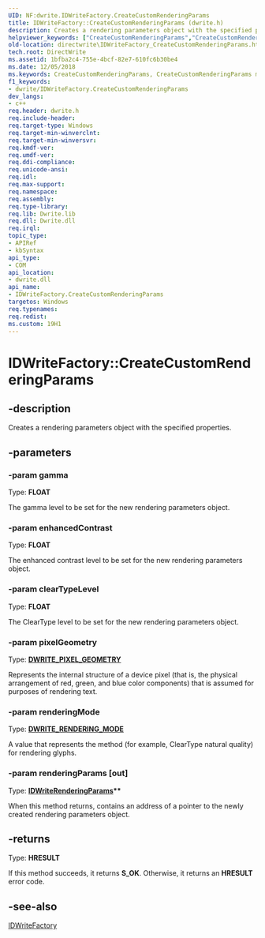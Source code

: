 ```yaml
---
UID: NF:dwrite.IDWriteFactory.CreateCustomRenderingParams
title: IDWriteFactory::CreateCustomRenderingParams (dwrite.h)
description: Creates a rendering parameters object with the specified properties.helpviewer_keywords: ["CreateCustomRenderingParams","CreateCustomRenderingParams method [Direct Write]","CreateCustomRenderingParams method [Direct Write]","IDWriteFactory interface","IDWriteFactory interface [Direct Write]","CreateCustomRenderingParams method","IDWriteFactory.CreateCustomRenderingParams","IDWriteFactory::CreateCustomRenderingParams","directwrite.IDWriteFactory_CreateCustomRenderingParams","dwrite/IDWriteFactory::CreateCustomRenderingParams"]
old-location: directwrite\IDWriteFactory_CreateCustomRenderingParams.htm
tech.root: DirectWrite
ms.assetid: 1bfba2c4-755e-4bcf-82e7-610fc6b30be4
ms.date: 12/05/2018
ms.keywords: CreateCustomRenderingParams, CreateCustomRenderingParams method [Direct Write], CreateCustomRenderingParams method [Direct Write],IDWriteFactory interface, IDWriteFactory interface [Direct Write],CreateCustomRenderingParams method, IDWriteFactory.CreateCustomRenderingParams, IDWriteFactory::CreateCustomRenderingParams, directwrite.IDWriteFactory_CreateCustomRenderingParams, dwrite/IDWriteFactory::CreateCustomRenderingParams
f1_keywords:
- dwrite/IDWriteFactory.CreateCustomRenderingParams
dev_langs:
- c++
req.header: dwrite.h
req.include-header: 
req.target-type: Windows
req.target-min-winverclnt: 
req.target-min-winversvr: 
req.kmdf-ver: 
req.umdf-ver: 
req.ddi-compliance: 
req.unicode-ansi: 
req.idl: 
req.max-support: 
req.namespace: 
req.assembly: 
req.type-library: 
req.lib: Dwrite.lib
req.dll: Dwrite.dll
req.irql: 
topic_type:
- APIRef
- kbSyntax
api_type:
- COM
api_location:
- dwrite.dll
api_name:
- IDWriteFactory.CreateCustomRenderingParams
targetos: Windows
req.typenames: 
req.redist: 
ms.custom: 19H1
---
```


# IDWriteFactory::CreateCustomRenderingParams


## -description


Creates a rendering parameters object with the specified properties.


## -parameters




### -param gamma

Type: <b>FLOAT</b>

The gamma level to be set for the new rendering parameters object.


### -param enhancedContrast

Type: <b>FLOAT</b>

The enhanced contrast level to be set for the new rendering parameters object.


### -param clearTypeLevel

Type: <b>FLOAT</b>

The ClearType level to be set for the new rendering parameters object.


### -param pixelGeometry

Type: <b><a href="/windows/win32/api/dwrite/ne-dwrite-dwrite_pixel_geometry">DWRITE_PIXEL_GEOMETRY</a></b>

Represents the internal structure of a device pixel (that is, the physical arrangement of red, green, and blue color components) that is assumed for purposes of rendering text.


### -param renderingMode

Type: <b><a href="/windows/win32/api/dwrite/ne-dwrite-dwrite_rendering_mode">DWRITE_RENDERING_MODE</a></b>

A value that represents the method (for example, ClearType natural quality) for rendering glyphs.


### -param renderingParams [out]

Type: <b><a href="/windows/win32/api/dwrite/nn-dwrite-idwriterenderingparams">IDWriteRenderingParams</a>**</b>

When this method returns, contains an address of a pointer to the newly created rendering parameters object.


## -returns



Type: <b>HRESULT</b>

If this method succeeds, it returns <b xmlns:loc="http://microsoft.com/wdcml/l10n">S_OK</b>. Otherwise, it returns an <b xmlns:loc="http://microsoft.com/wdcml/l10n">HRESULT</b> error code.




## -see-also




<a href="/windows/win32/api/dwrite/nn-dwrite-idwritefactory">IDWriteFactory</a>
 

 

